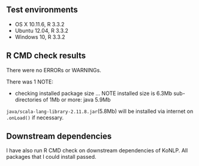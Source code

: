 ## Test environments
* OS X 10.11.6, R 3.3.2
* Ubuntu 12.04, R 3.3.2
* Windows 10, R 3.3.2

## R CMD check results
There were no ERRORs or WARNINGs. 

There was 1 NOTE:

* checking installed package size ... NOTE
  installed size is  6.3Mb
  sub-directories of 1Mb or more:
    java   5.9Mb

`java/scala-lang-library-2.11.8.jar`(5.8Mb) will be installed via internet on `.onLoad()` if necessary.

## Downstream dependencies

I have also run R CMD check on downstream dependencies of KoNLP. 
All packages that I could install passed.
